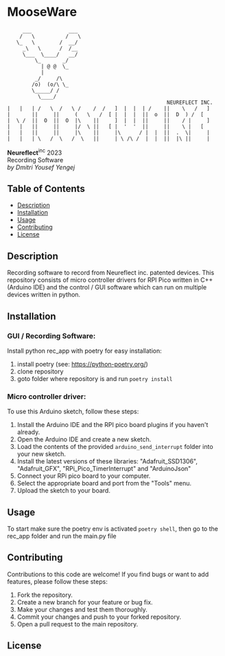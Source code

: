 # MooseWare

```
     ___            ___ 
    /   \          /   \
   \_   \        /  __/
     _\   \      /  /__ 
     \___  \____/   __/ 
         \_       _/    
           | @ @  \_    
           |            
         _/     /\      
        /o)  (o/\ \_    
        \_____/ /       
          \____/        
                                                    NEUREFLECT INC.
|   |   | /   \  /   \ /    /  /   ]  |  |  | /    ||    \   /   ]
|       ||     ||     (   \   /  [ |  |  |  ||  o  ||  D  ) /  [  
|  \ /  ||  O  ||  O  |\    ||     ]  |  |  ||     ||    / |     ]
|   |   ||     ||     |/  \ ||   [ |  '  '  ||     ||    \ |   [  
|   |   ||     ||     |\    ||     |\      / |  |  ||  .  \|     |
|   |   | \   /  \   /  \   ||     | \ /\ /  |  |  ||  |\ ||     |
```

**Neureflect**<sup>inc</sup> 2023  
Recording Software  
*by Dmitri Yousef Yengej*


## Table of Contents

- [Description](#description)
- [Installation](#Installation)
- [Usage](#usage)
- [Contributing](#contributing)
- [License](#license)

## Description 
Recording software to record from Neureflect inc. patented devices. This repository consists of micro controller drivers for RPI Pico written in C++ (Arduino IDE) and the control / GUI software which can run on multiple devices written in python.

## Installation
### GUI / Recording Software:
Install python rec_app with poetry for easy installation:
1. install poetry (see: https://python-poetry.org/)
2. clone repository
3. goto folder where repository is and run `poetry install`

### Micro controller driver:
To use this Arduino sketch, follow these steps:

1. Install the Arduino IDE and the RPI pico board plugins if you haven't already.
2. Open the Arduino IDE and create a new sketch.
3. Load the contents of the provided `arduino_send_interrupt` folder into your new sketch.
4. Install the latest versions of these libraries: "Adafruit_SSD1306", "Adafruit_GFX", "RPi_Pico_TimerInterrupt"  and "ArduinoJson" 
5. Connect your RPi pico board to your computer.
6. Select the appropriate board and port from the "Tools" menu.
7. Upload the sketch to your board.

## Usage
To start make sure the poetry env is activated `poetry shell`, then go to the rec_app folder and run the main.py file

## Contributing
Contributions to this code are welcome! If you find bugs or want to add features, please follow these steps:

1. Fork the repository.
2. Create a new branch for your feature or bug fix.
3. Make your changes and test them thoroughly.
4. Commit your changes and push to your forked repository.
5. Open a pull request to the main repository.

## License

